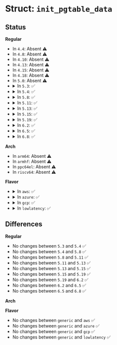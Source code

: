 # Struct: <code>init_pgtable_data</code>

## Status
<b>Regular</b>
<ul>
<li>
In <code>4.4</code>: Absent ⚠️
</li>
<li>
In <code>4.8</code>: Absent ⚠️
</li>
<li>
In <code>4.10</code>: Absent ⚠️
</li>
<li>
In <code>4.13</code>: Absent ⚠️
</li>
<li>
In <code>4.15</code>: Absent ⚠️
</li>
<li>
In <code>4.18</code>: Absent ⚠️
</li>
<li>
In <code>5.0</code>: Absent ⚠️
</li>
<li>
<details>
<summary>In <code>5.3</code>: ✅</summary>

```c
struct init_pgtable_data {
    struct x86_mapping_info *info;
    pgd_t *level4p;
};
```
</details>
</li>
<li>
<details>
<summary>In <code>5.4</code>: ✅</summary>

```c
struct init_pgtable_data {
    struct x86_mapping_info *info;
    pgd_t *level4p;
};
```
</details>
</li>
<li>
<details>
<summary>In <code>5.8</code>: ✅</summary>

```c
struct init_pgtable_data {
    struct x86_mapping_info *info;
    pgd_t *level4p;
};
```
</details>
</li>
<li>
<details>
<summary>In <code>5.11</code>: ✅</summary>

```c
struct init_pgtable_data {
    struct x86_mapping_info *info;
    pgd_t *level4p;
};
```
</details>
</li>
<li>
<details>
<summary>In <code>5.13</code>: ✅</summary>

```c
struct init_pgtable_data {
    struct x86_mapping_info *info;
    pgd_t *level4p;
};
```
</details>
</li>
<li>
<details>
<summary>In <code>5.15</code>: ✅</summary>

```c
struct init_pgtable_data {
    struct x86_mapping_info *info;
    pgd_t *level4p;
};
```
</details>
</li>
<li>
<details>
<summary>In <code>5.19</code>: ✅</summary>

```c
struct init_pgtable_data {
    struct x86_mapping_info *info;
    pgd_t *level4p;
};
```
</details>
</li>
<li>
<details>
<summary>In <code>6.2</code>: ✅</summary>

```c
struct init_pgtable_data {
    struct x86_mapping_info *info;
    pgd_t *level4p;
};
```
</details>
</li>
<li>
<details>
<summary>In <code>6.5</code>: ✅</summary>

```c
struct init_pgtable_data {
    struct x86_mapping_info *info;
    pgd_t *level4p;
};
```
</details>
</li>
<li>
<details>
<summary>In <code>6.8</code>: ✅</summary>

```c
struct init_pgtable_data {
    struct x86_mapping_info *info;
    pgd_t *level4p;
};
```
</details>
</li>
</ul>
<b>Arch</b>
<ul>
<li>
In <code>arm64</code>: Absent ⚠️
</li>
<li>
In <code>armhf</code>: Absent ⚠️
</li>
<li>
In <code>ppc64el</code>: Absent ⚠️
</li>
<li>
In <code>riscv64</code>: Absent ⚠️
</li>
</ul>
<b>Flavor</b>
<ul>
<li>
<details>
<summary>In <code>aws</code>: ✅</summary>

```c
struct init_pgtable_data {
    struct x86_mapping_info *info;
    pgd_t *level4p;
};
```
</details>
</li>
<li>
<details>
<summary>In <code>azure</code>: ✅</summary>

```c
struct init_pgtable_data {
    struct x86_mapping_info *info;
    pgd_t *level4p;
};
```
</details>
</li>
<li>
<details>
<summary>In <code>gcp</code>: ✅</summary>

```c
struct init_pgtable_data {
    struct x86_mapping_info *info;
    pgd_t *level4p;
};
```
</details>
</li>
<li>
<details>
<summary>In <code>lowlatency</code>: ✅</summary>

```c
struct init_pgtable_data {
    struct x86_mapping_info *info;
    pgd_t *level4p;
};
```
</details>
</li>
</ul>

## Differences
<b>Regular</b>
<ul>
<li>
No changes between <code>5.3</code> and <code>5.4</code> ✅
</li>
<li>
No changes between <code>5.4</code> and <code>5.8</code> ✅
</li>
<li>
No changes between <code>5.8</code> and <code>5.11</code> ✅
</li>
<li>
No changes between <code>5.11</code> and <code>5.13</code> ✅
</li>
<li>
No changes between <code>5.13</code> and <code>5.15</code> ✅
</li>
<li>
No changes between <code>5.15</code> and <code>5.19</code> ✅
</li>
<li>
No changes between <code>5.19</code> and <code>6.2</code> ✅
</li>
<li>
No changes between <code>6.2</code> and <code>6.5</code> ✅
</li>
<li>
No changes between <code>6.5</code> and <code>6.8</code> ✅
</li>
</ul>
<b>Arch</b>
<ul>
</ul>
<b>Flavor</b>
<ul>
<li>
No changes between <code>generic</code> and <code>aws</code> ✅
</li>
<li>
No changes between <code>generic</code> and <code>azure</code> ✅
</li>
<li>
No changes between <code>generic</code> and <code>gcp</code> ✅
</li>
<li>
No changes between <code>generic</code> and <code>lowlatency</code> ✅
</li>
</ul>

